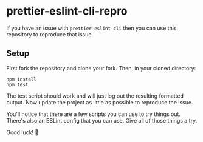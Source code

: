 # prettier-eslint-cli-repro

If you have an issue with `prettier-eslint-cli` then you can use this repository to reproduce that issue.

## Setup

First fork the repository and clone your fork. Then, in your cloned directory:

```
npm install
npm test
```

The test script should work and will just log out the resulting formatted output. Now update
the project as little as possible to reproduce the issue.

You'll notice that there are a few scripts you can use to try things out. There's also an
ESLint config that you can use. Give all of those things a try.

Good luck! 💪
